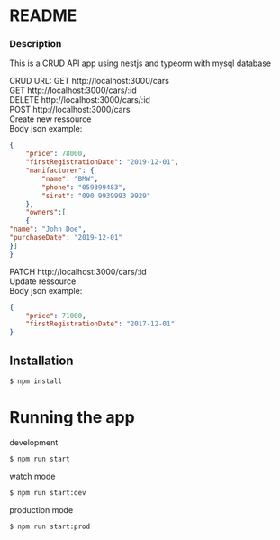 # README #

### Description ###
This is a CRUD API app using nestjs and typeorm with mysql database

CRUD URL:
GET http://localhost:3000/cars <br/>
GET http://localhost:3000/cars/:id <br/>
DELETE http://localhost:3000/cars/:id <br/>
POST http://localhost:3000/cars <br/>
Create new ressource <br/>
Body json example: <br/>
```json
{
	"price": 78000,
  	"firstRegistrationDate": "2019-12-01",
  	"manifacturer": {
      	"name": "BMW",
      	"phone": "059399483",
      	"siret": "090 9939993 9929"
    },
  	"owners":[
    {
"name": "John Doe",
"purchaseDate": "2019-12-01"
}]
}
```
PATCH http://localhost:3000/cars/:id <br/>
Update ressource <br/>
Body json example:  <br/>
```json
{
	"price": 71000,
  	"firstRegistrationDate": "2017-12-01"
}
```
## Installation

```bash
$ npm install
```

# Running the app

development
```bash
$ npm run start
```
watch mode
```bash
$ npm run start:dev
```
production mode
```bash
$ npm run start:prod
```